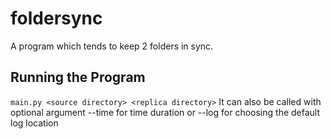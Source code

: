 # foldersync
A program which tends to keep 2 folders in sync.

## Running the Program
`main.py <source directory> <replica directory>` It can also be called with optional argument --time for time duration or --log for choosing the default log location
